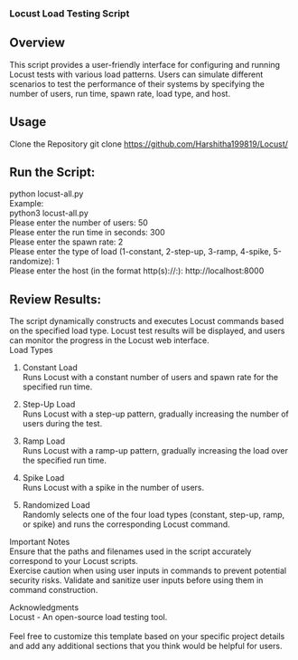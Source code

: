 ### Locust Load Testing Script
## Overview
This script provides a user-friendly interface for configuring and running Locust tests with various load patterns. Users can simulate different scenarios to test the performance of their systems by specifying the number of users, run time, spawn rate, load type, and host.

## Usage
Clone the Repository
git clone https://github.com/Harshitha199819/Locust/

## Run the Script:
python locust-all.py <br>
Example:<br>
python3 locust-all.py <br>
Please enter the number of users: 50 <br>
Please enter the run time in seconds: 300 <br>
Please enter the spawn rate: 2 <br>
Please enter the type of load (1-constant, 2-step-up, 3-ramp, 4-spike, 5-randomize): 1 <br>
Please enter the host (in the format http(s)://<IP>:<port>): http://localhost:8000 <br>

## Review Results:

The script dynamically constructs and executes Locust commands based on the specified load type. Locust test results will be displayed, and users can monitor the progress in the Locust web interface. <br>
Load Types <br>
1. Constant Load <br>
Runs Locust with a constant number of users and spawn rate for the specified run time.

2. Step-Up Load <br>
Runs Locust with a step-up pattern, gradually increasing the number of users during the test.

3. Ramp Load <br>
Runs Locust with a ramp-up pattern, gradually increasing the load over the specified run time.

4. Spike Load <br>
Runs Locust with a spike in the number of users.

5. Randomized Load<br>
Randomly selects one of the four load types (constant, step-up, ramp, or spike) and runs the corresponding Locust command.

Important Notes <br>
Ensure that the paths and filenames used in the script accurately correspond to your Locust scripts. <br>
Exercise caution when using user inputs in commands to prevent potential security risks. Validate and sanitize user inputs before using them in command construction.


Acknowledgments <br>
Locust - An open-source load testing tool. <br><br>
Feel free to customize this template based on your specific project details and add any additional sections that you think would be helpful for users.





